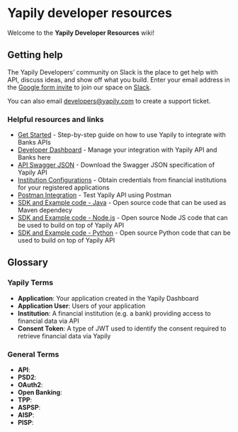 # Yapily developer resources

Welcome to the **Yapily Developer Resources** wiki!

## Getting help

The Yapily Developers’ community on Slack is the place to get help with API, discuss ideas, and show off what you build. Enter your email address in the [Google form invite](https://docs.google.com/forms/d/e/1FAIpQLSe6Xalk1MPm-Cus0g5Q6PzkK45DFQHGyPrTc2r5rqyxic8Dow/viewform) to join our space on [Slack](https://yapily.slack.com).

You can also email developers@yapily.com to create a support ticket.


### Helpful resources and links
- [Get Started](https://github.com/yapily/developer-resources/wiki/Get-Started) - Step-by-step guide on how to use Yapily to integrate with Banks APIs
- [Developer Dashboard](https://dashboard.yapily.com/) - Manage your integration with Yapily API and Banks here
- [API Swagger JSON](https://api.yapily.com/docs/swagger.json) - Download the Swagger JSON specification of Yapily API
- [Institution Configurations](https://github.com/yapily/developer-resources/wiki/Institution-Configurations) - Obtain credentials from financial institutions for your registered applications
- [Postman Integration](https://github.com/yapily/developer-resources/wiki/Postman-Integration) - Test Yapily API using Postman
- [SDK and Example code - Java](https://github.com/yapily/yapily-sdk-java/) - Open source code that can be used as Maven dependecy
- [SDK and Example code - Node.js](https://github.com/yapily/yapily-sdk-nodejs) - Open source Node JS code that can be used to build on top of Yapily API
- [SDK and Example code - Python](https://github.com/yapily/yapily-sdk-python) - Open source Python code that can be used to build on top of Yapily API

## Glossary

### Yapily Terms
- **Application**: Your application created in the Yapily Dashboard
- **Application User**: Users of your application
- **Institution**: A financial institution (e.g. a bank) providing access to financial data via API
- **Consent Token**: A type of JWT used to identify the consent required to retrieve financial data via Yapily

### General Terms
- **API**:
- **PSD2**: 
- **OAuth2**:
- **Open Banking**:
- **TPP**:
- **ASPSP**:
- **AISP**:
- **PISP**:
